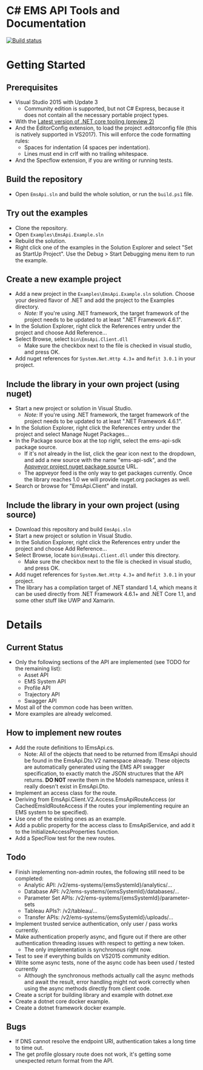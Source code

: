 # C\# EMS API Tools and Documentation

[![Build status](https://ci.appveyor.com/api/projects/status/h45t0p9hd6cutcyw?svg=true)](https://ci.appveyor.com/project/GEAviationFlightAnalytics/ems-api-sdk)

# Getting Started

## Prerequisites
* Visual Studio 2015 with Update 3
	* Community edition is supported, but not C# Express, because it does not contain all the necessary portable project types.
* With the [Latest version of .NET core tooling (preview 2)](https://marketplace.visualstudio.com/items?itemName=JacquesEloff.MicrosoftASPNETandWebTools-9689)
* And the EditorConfig extension, to load the project .editorconfig file (this is natively supported in VS2017). This will enforce the code formatting rules:
	* Spaces for indentation (4 spaces per indentation).
	* Lines must end in crlf with no trailing whitespace.
* And the Specflow extension, if you are writing or running tests.

## Build the repository
* Open `EmsApi.sln` and build the whole solution, or run the `build.ps1` file.

## Try out the examples
* Clone the repository.
* Open `Examples\EmsApi.Example.sln`
* Rebuild the solution.
* Right click one of the examples in the Solution Explorer and select "Set as StartUp Project". Use the Debug > Start Debugging menu item to run the example.

## Create a new example project
* Add a new project in the `Examples\EmsApi.Example.sln` solution. Choose your desired flavor of .NET and add the project to the Examples directory.
	* *Note:* If you're using .NET framework, the target framework of the project needs to be updated to at least ".NET Framework 4.6.1".
* In the Solution Explorer, right click the References entry under the project and choose Add Reference...
* Select Browse, select `bin\EmsApi.Client.dll`
	* Make sure the checkbox next to the file is checked in visual studio, and press OK.
* Add nuget references for `System.Net.Http 4.3`+ and `Refit 3.0.1` in your project.

## Include the library in your own project (using nuget)
* Start a new project or solution in Visual Studio.
	* *Note:* If you're using .NET framework, the target framework of the project needs to be updated to at least ".NET Framework 4.6.1".
* In the Solution Explorer, right click the References entry under the project and select Manage Nuget Packages...
* In the Package source box at the top right, select the ems-api-sdk package source.
	* If it's not already in the list, click the gear icon next to the dropdown, and add a new source with the name "ems-api-sdk", and the [Appveyor project nuget package source](https://ci.appveyor.com/nuget/ems-api-sdk) URL.
	* The appveyor feed is the only way to get packages currently. Once the library reaches 1.0 we will provide nuget.org packages as well.
* Search or browse for "EmsApi.Client" and install.

## Include the library in your own project (using source)
* Download this repository and build `EmsApi.sln`
* Start a new project or solution in Visual Studio.
* In the Solution Explorer, right click the References entry under the project and choose Add Reference...
* Select Browse, locate `bin\EmsApi.Client.dll` under this directory.
	* Make sure the checkbox next to the file is checked in visual studio, and press OK.
* Add nuget references for `System.Net.Http 4.3`+ and `Refit 3.0.1` in your project.
* The library has a compilation target of .NET standard 1.4, which means it can be used directly from .NET Framework 4.6.1+ and .NET Core 1.1, and some other stuff like UWP and Xamarin.

# Details

## Current Status
* Only the following sections of the API are implemented (see TODO for the remaining list):
	* Asset API
	* EMS System API
	* Profile API
	* Trajectory API
	* Swagger API
* Most all of the common code has been written.
* More examples are already welcomed.

## How to implement new routes
* Add the route definitions to IEmsApi.cs.
	* Note: All of the objects that need to be returned from IEmsApi should be found in the EmsApi.Dto.V2 namespace already. These objects are automatically generated using the EMS API swagger specification, to exactly match the JSON structures that the API returns. **DO NOT** rewrite them in the Models namespace, unless it really doesn't exist in EmsApi.Dto.
* Implement an access class for the route.
*	Deriving from EmsApi.Client.V2.Access.EmsApiRouteAccess (or CachedEmsIdRouteAccess if the routes your implementing require an EMS system to be specified).
*	Use one of the existing ones as an example.
* Add a public property for the access class to EmsApiService, and add it to the InitializeAccessProperties function.
* Add a SpecFlow test for the new routes.

## Todo
* Finish implementing non-admin routes, the following still need to be completed:
	* Analytic API: /v2/ems-systems/{emsSystemId}/analytics/...
	* Database API: /v2/ems-systems/{emsSystemId}/databases/...
	* Parameter Set APIs: /v2/ems-systems/{emsSystemId}/parameter-sets
	* Tableau APIs?: /v2/tableau/...
	* Transfer APIs: /v2/ems-systems/{emsSystemId}/uploads/...
* Implement trusted service authentication, only user / pass works currently.
* Make authentication properly async, and figure out if there are other authentication threading issues with respect to getting a new token.
	* The only implementation is synchronous right now.
* Test to see if everything builds on VS2015 community edition.
* Write some async tests, none of the async code has been used / tested currently
	* Although the synchronous methods actually call the async methods and await the result, error handling might not work correctly when using the async methods directly from client code.
* Create a script for building library and example with dotnet.exe
* Create a dotnet core docker example.
* Create a dotnet framework docker example.

## Bugs
* If DNS cannot resolve the endpoint URI, authentication takes a long time to time out.
* The get profile glossary route does not work, it's getting some unexpected return format from the API.